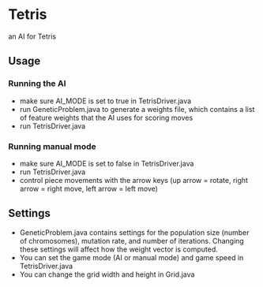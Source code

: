 # Tetris
an AI for Tetris

## Usage
### Running the AI
- make sure AI_MODE is set to true in TetrisDriver.java
- run GeneticProblem.java to generate a weights file, which contains a list of feature weights that the AI uses for scoring moves
- run TetrisDriver.java

### Running manual mode
- make sure AI_MODE is set to false in TetrisDriver.java
- run TetrisDriver.java
- control piece movements with the arrow keys (up arrow = rotate, right arrow = right move, left arrow = left move)

## Settings
- GeneticProblem.java contains settings for the population size (number of chromosomes), mutation rate, and number of
iterations. Changing these settings will affect how the weight vector is computed.
- You can set the game mode (AI or manual mode) and game speed in TetrisDriver.java
- You can change the grid width and height in Grid.java